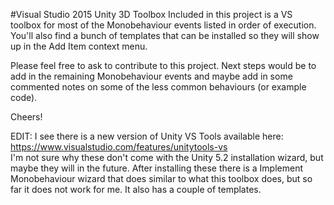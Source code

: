 #Visual Studio 2015 Unity 3D Toolbox
Included in this project is a VS toolbox for most of the Monobehaviour events listed in order of execution.</br>
You'll also find a bunch of templates that can be installed so they will show up in the Add Item context menu.

Please feel free to ask to contribute to this project. Next steps would be to add in the remaining Monobehaviour events and maybe add in some commented notes on some of the less common behaviours (or example code).

Cheers!

EDIT: I see there is a new version of Unity VS Tools available here: https://www.visualstudio.com/features/unitytools-vs </br>I'm not sure why these don't come with the Unity 5.2 installation wizard, but maybe they will in the future. After installing these there is a Implement Monobehaviour wizard that does similar to what this toolbox does, but so far it does not work for me. It also has a couple of templates.